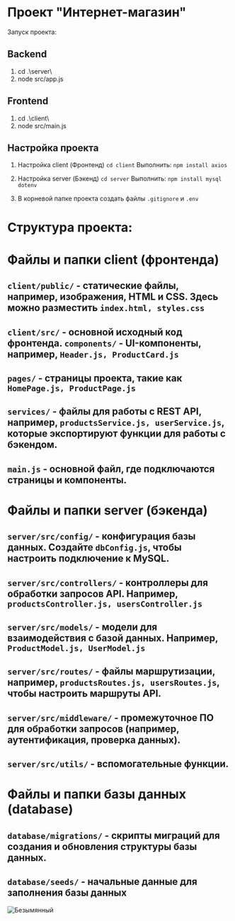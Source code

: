 # Проект "Интернет-магазин"

Запуск проекта:

## Backend
1. cd .\server\
2. node src/app.js

## Frontend
1. cd .\client\
2. node src/main.js

## Настройка проекта
1. Настройка client (Фронтенд)
```cd client```
  Выполнить:
```npm install axios```

2. Настройка server (Бэкенд)
```cd server```
  Выполнить:
```npm install mysql dotenv```

3. В корневой папке проекта создать файлы ```.gitignore``` и ```.env```

# Структура проекта:

# Файлы и папки client (фронтенда)

```client/public/``` - статические файлы, например, изображения, HTML и CSS. Здесь можно разместить ```index.html, styles.css```
---
```client/src/``` - основной исходный код фронтенда.
```components/``` - UI-компоненты, например, ```Header.js, ProductCard.js```
---
```pages/``` - страницы проекта, такие как ```HomePage.js, ProductPage.js```
---
```services/``` - файлы для работы с REST API, например, ```productsService.js, userService.js```, которые экспортируют функции для работы с бэкендом.
---
```main.js``` - основной файл, где подключаются страницы и компоненты.
---
# Файлы и папки server (бэкенда)

```server/src/config/``` - конфигурация базы данных. Создайте ```dbConfig.js```, чтобы настроить подключение к MySQL.
---
```server/src/controllers/``` - контроллеры для обработки запросов API. Например, ```productsController.js, usersController.js```
---
```server/src/models/``` - модели для взаимодействия с базой данных. Например, ```ProductModel.js, UserModel.js```
---
```server/src/routes/``` - файлы маршрутизации, например, ```productsRoutes.js, usersRoutes.js```, чтобы настроить маршруты API.
---
```server/src/middleware/``` - промежуточное ПО для обработки запросов (например, аутентификация, проверка данных).
---
```server/src/utils/``` - вспомогательные функции.
---
# Файлы и папки базы данных (database)

```database/migrations/``` - скрипты миграций для создания и обновления структуры базы данных.
---
```database/seeds/``` - начальные данные для заполнения базы данных
---

![Безымянный](https://github.com/user-attachments/assets/4cc87311-5aab-4b7e-b9ed-fd24f1c0ca11)

